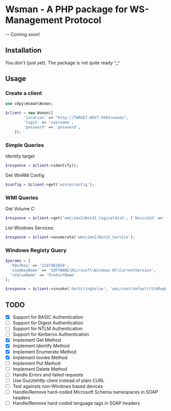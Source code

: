 # Wsman - A PHP package for WS-Management Protocol

-- Coming soon!

## Installation

You don't (just yet). The package is not quite ready ^_^

## Usage

### Create a client

```php
use c0py\Wsman\Wsman;

$client = new Wsman([
        'location' => "http://TARGET-HOST:5985/wsman",
        'login' => 'username',
        'password' => 'password',
    ]);
```

### Simple Queries

Identity target

```php
$response = $client->identify();
```

Get WinRM Config

```php
$config = $client->get('winrm/config');
```

### WMI Queries

Get Volume C:
```php
$response = $client->get('wmicimv2/Win32_logicaldisk', ['DeviceId' => 'C:']);
```

List Windows Services:
```php
$response = $client->enumerate('wmicimv2/Win32_Service');
```

### Windows Registy Query

```php
$params = [
  'hDefKey' => '2147483650',
  'sSubKeyName' => 'SOFTWARE\Microsoft\Windows NT\CurrentVersion',
  'sValueName' => 'ProductName'
];

$response = $client->invoke('GetStringValue', 'wmi/root/default/StdRegProv', $params);
```

## TODO

- [x] Support for BASIC Authentication
- [ ] Support for Digest Authentication
- [ ] Support for NTLM Authentication
- [ ] Support for Kerberos Authentication
- [x] Implement Get Method
- [x] Implement Identify Method
- [x] Implement Enumerate Method
- [x] Implement Invoke Method
- [ ] Implement Put Method
- [ ] Implement Delete Method
- [ ] Handle Errors and failed requests
- [ ] Use Guzzlehttp client instead of plain CURL
- [ ] Test againsts non-Windows based devices
- [ ] Handle/Remove hard-coded Microsoft Schema namespaces in SOAP headers
- [ ] Handle/Remove hard-coded language tags in SOAP headers
